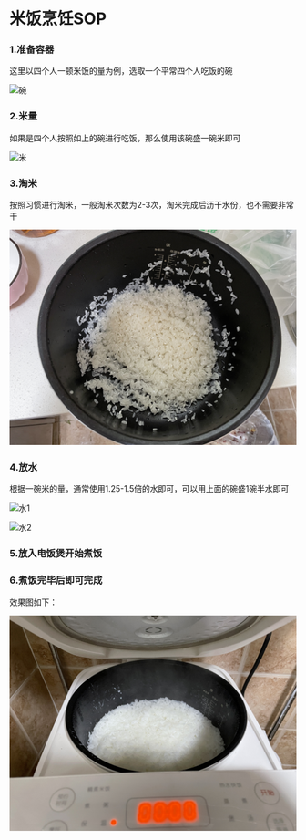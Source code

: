 # 米饭烹饪SOP

### 1.准备容器

这里以四个人一顿米饭的量为例，选取一个平常四个人吃饭的碗

![碗](./碗.jpeg)

### 2.米量

如果是四个人按照如上的碗进行吃饭，那么使用该碗盛一碗米即可

![米](./米.jpeg)

### 3.淘米

按照习惯进行淘米，一般淘米次数为2-3次，淘米完成后沥干水份，也不需要非常干

![rice-before](./rice-before.jpeg)

### 4.放水

根据一碗米的量，通常使用1.25-1.5倍的水即可，可以用上面的碗盛1碗半水即可

![水1](./水1.jpeg)



![水2](./水2.jpeg)

### 5.放入电饭煲开始煮饭

### 6.煮饭完毕后即可完成

效果图如下：

![rice-finish](./rice-finish.jpeg)